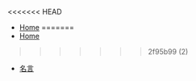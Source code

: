 <!-- docs/_sidebar.md -->

<<<<<<< HEAD
- [Home](/)
=======
- [Home](/README.md)
>>>>>>> 2f95b99 (2)
- [名言](/mingyan.md)
